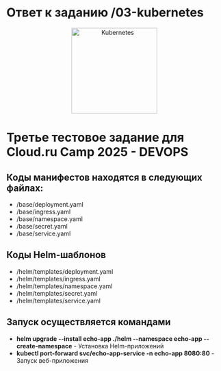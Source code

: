# Ответ к заданию /03-kubernetes
<p align="center">
  <img src="https://upload.wikimedia.org/wikipedia/commons/0/00/Kubernetes_%28container_engine%29.png" 
       width="200" title="Kubernetes">
</p>

# Третье тестовое задание для Cloud.ru Camp 2025 - DEVOPS

## Коды манифестов находятся в следующих файлах:
- /base/deployment.yaml
- /base/ingress.yaml
- /base/namespace.yaml
- /base/secret.yaml
- /base/service.yaml

## Коды Helm-шаблонов
- /helm/templates/deployment.yaml
- /helm/templates/ingress.yaml
- /helm/templates/namespace.yaml
- /helm/templates/secret.yaml
- /helm/templates/service.yaml

## Запуск осуществляется командами
- **helm upgrade --install echo-app ./helm --namespace echo-app --create-namespace** - Установка Helm-приложений
- **kubectl port-forward svc/echo-app-service -n echo-app 8080:80** - Запуск веб-приложения